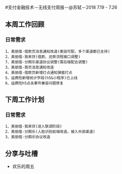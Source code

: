 #支付金融技术－无线支付周报－@苏轼－2018 7.19 - 7.26

## 本周工作回顾

### 日常需求

```
1、美丽借-借款页消息通知改造(麦田可配，多个渠道都已支持)
2、美丽借-我来贷(借款、还款流程接口调整)
7、美丽借-分期乐渠道协议调整(需后端配合调整)
3、美丽借-首页消息通知改造
4、美丽借-借款页新增打点通知弹窗打点
5、运费险新增统计字段(h5&小程序)已上线
6、运费险h5点击事件兼容问题修复
```

## 下周工作计划

### 日常需求

```
1、美丽借-我来贷(进入联调阶段)
2、美丽借-分期乐(人脸识别前端改造，接入外部渠道)
3、美丽借-分期乐协议改造
```

## 分享与吐槽
- 欢乐的周五


